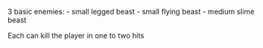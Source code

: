 3 basic enemies: 
	- small legged beast
	- small flying beast
	- medium slime beast

Each can kill the player in one to two hits
